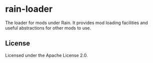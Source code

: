 rain-loader
===========

The loader for mods under Rain. It provides mod loading facilities and useful abstractions for other mods to use.

## License

Licensed under the Apache License 2.0.
